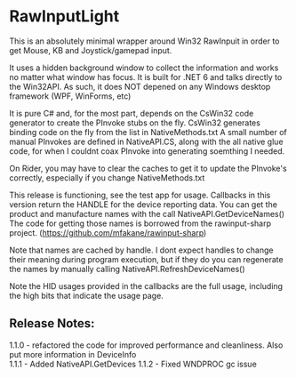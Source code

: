 # RawInputLight

This is an absolutely minimal wrapper around Win32 RawInpuit in order to get Mouse, KB and Joystick/gamepad input.

It uses a hidden background window to collect the information and works no matter what window has focus.  It is built
for .NET 6 and talks directly to the Win32API.  As such, it  does NOT depened on any Windows desktop framework (WPF, WinForms, etc)

It is pure C# and, for the most part, depends on the CsWin32 code generator to create the PInvoke stubs on the fly.
CsWin32 generates binding code on the fly from the list in NativeMethods.txt
A small number of manual PInvokes are defined in NativeAPI.CS, along with the all native glue code, for when
I couldnt coax PInvoke into generating soemthing I needed.  

On Rider, you may have to clear the caches to get it to update the PInvoke's correctly, especially if you change
NativeMethods.txt

This release is functioning, see the test app for usage.  Callbacks in this version return the HANDLE for the device
reporting data.  You can get the product and manufacture names with the call NativeAPI.GetDeviceNames(<handle>)
The code for getting those names is borrowed from the rawinput-sharp project. (https://github.com/mfakane/rawinput-sharp)

Note that names are cached by handle.  I dont expect handles to change their meaning during program execution, but if
they do you can regenerate the names by manually calling NativeAPI.RefreshDeviceNames()

Note the HID usages provided in the callbacks are the full usage, including the high bits that indicate the usage page.
## Release Notes:
1.1.0 - refactored the code for improved performance and cleanliness.
        Also put more information in DeviceInfo  
1.1.1 - Added NativeAPI.GetDevices
1.1.2 - Fixed WNDPROC gc issue
